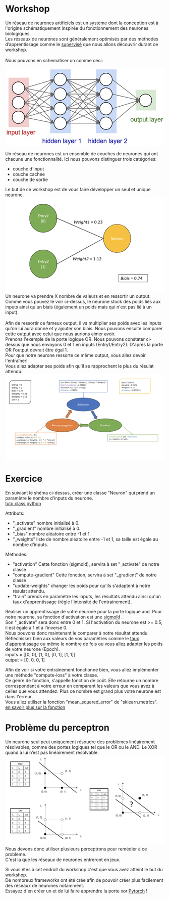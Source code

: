 # Workshop

Un réseau de neurones artificiels
est un système dont la conception est à l'origine schématiquement
inspirée du fonctionnement des neurones biologiques.
<br/>
Les réseaux de neurones sont généralement optimisés par des méthodes d’apprentissage comme le
[supervisé](https://machinelearnia.com/apprentissage-supervise-4-etapes/)
que nous allons découvrir durant ce workshop.
<br/>
<br/>
Nous pouvons en schematiser un comme ceci:

![](src/reseau-de-neurones-fonctionnement.jpg)

Un réseau de neurones est un ensemble de couches de neurones qui ont chacune une fonctionnalité.
Ici nous pouvons distinguer trois catégories:
 - couche d'input
 - couche cachée
 - couche de sortie

Le but de ce workshop est de vous faire développer un seul et unique neurone.
<br />
![](src/neuron.png)
Un neurone va prendre X nombre de valeurs et en ressortir un output.
<br/>
Comme vous pouvez le voir ci-dessus, le neurone stock des poids liés aux inputs ainsi qu'un biais (également un poids mais qui n'est pas lié à un input).
<br/>
<br/>
Afin de ressortir ce fameux output, il va multiplier ses poids avec les inputs qu'on lui aura donné
et y ajouter son biais.
Nous pouvons ensuite comparer cette output avec celui que nous aurions aimer avoir.
<br/>
Prenons l'exemple de la porte logique OR. Nous pouvons constater ci-dessus que nous envoyons
0 et 1 en inputs (Entry1/Entry2). D'après la porte OR l'output devrait être égal 1.
<br/>
Pour que notre neurone ressorte ce même output, vous allez devoir l'entraîner!
<br/>
Vous allez adapter ses poids afin qu'il se rapprochent le plus du résulat attendu.
![](src/neuron-fonctionnement.png)

# Exercice

En suiviant le shéma ci-dessus, créer une classe "Neuron" qui prend un paramètre le nombre d'inputs du neurone.
<br/>
[tuto class python](https://www.w3schools.com/python/python_classes.asp)

Attributs:
- "_activate" nombre initialisé à 0.
- "_gradient" nombre initialisé à 0.
- "_bias" nombre aléatoire entre -1 et 1.
- "_weights" liste de nombre aléatoire entre -1 et 1, sa taille est égale au nombre d'inputs.

Méthodes:
- "activation" Cette fonction (sigmoid), servira à set "_activate" de notre classe
- "compute-gradient" Cette fonction, servira à set "_gradient" de notre classe
- "update-weights" changer les poids pour qu'ils s'adaptent à notre résulat attendu.
- "train" prends en paramètre les inputs, les résultats attendu ainsi qu'un taux d'apprentissage (règle l'intensité de l'entrainement).

Réaliser un apprentissage de votre neurone pour la porte logique and.
Pour notre neurone, sa fonction d'activation est une
[sigmoïd](https://fr.wikipedia.org/wiki/Sigmoïde_(mathématiques))
.
<br/>
Son "_activate" sera donc entre 0 et 1. Si l'activation du neurone est >= 0.5, il est égale à 1 et à l'inverse 0.
<br/>
Nous pouvons donc maintenant le comparer à notre résultat attendu.
<br/>
Réfléchissez bien aux valeurs de vos paramètres comme le
[taux d'apprentissage](https://towardsdatascience.com/understanding-learning-rates-and-how-it-improves-performance-in-deep-learning-d0d4059c1c10)
ou même le nombre de fois ou vous allez adapter les poids de votre neurone (Epoch).
<br/>
inputs = [[0, 0], [1, 0], [0, 1], [1, 1]]
<br/>
output = [0, 0, 0, 1]

Afin de voir si votre entraînement fonctionne bien, vous allez implémenter une méthode "compute-loss" à votre classe.
<br/>
Ce genre de fonction, s'appelle fonction de coût. Elle retourne un nombre correspondant à votre erreur
en comparant les valeurs que vous avez à celles que vous attendez.
Plus ce nombre est grand plus votre neurone est dans l'erreur.
<br/>
Vous allez utiliser la fonction "mean_squared_error" de "sklearn.metrics".
<br/>
[en savoir plus sur la fonction](https://en.wikipedia.org/wiki/Mean_squared_error)

# Problème du perceptron

Un neurone seul peut uniquement résoudre des problèmes linéairement résolvables,
comme des portes logiques tel que le OR ou le AND. Le XOR quand à lui n’est pas linéairement résolvable.
<br/>
![](src/linear-problem.png)
Nous devons donc utiliser plusieurs perceptrons pour remédier à ce problème.
<br/>
C'est la que les réseaux de neurones entreront en jeux.

Si vous êtes à cet endroit du workshop c'est que vous avez atteint le but du workshop.
<br/>
De nombreux frameworks ont été crée afin de pouvoir créer plus facilement des réseaux de neurones notamment.
<br/>
Essayez d'en créer un et de lui faire apprendre la porte xor [Pytorch](https://pytorch.org/) !
